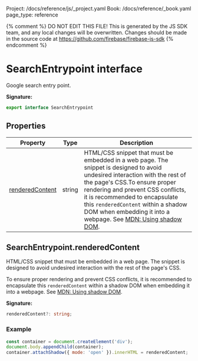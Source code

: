Project: /docs/reference/js/_project.yaml
Book: /docs/reference/_book.yaml
page_type: reference

{% comment %}
DO NOT EDIT THIS FILE!
This is generated by the JS SDK team, and any local changes will be
overwritten. Changes should be made in the source code at
https://github.com/firebase/firebase-js-sdk
{% endcomment %}

# SearchEntrypoint interface
Google search entry point.

<b>Signature:</b>

```typescript
export interface SearchEntrypoint 
```

## Properties

|  Property | Type | Description |
|  --- | --- | --- |
|  [renderedContent](./ai.searchentrypoint.md#searchentrypointrenderedcontent) | string | HTML/CSS snippet that must be embedded in a web page. The snippet is designed to avoid undesired interaction with the rest of the page's CSS.<!-- -->To ensure proper rendering and prevent CSS conflicts, it is recommended to encapsulate this <code>renderedContent</code> within a shadow DOM when embedding it into a webpage. See [MDN: Using shadow DOM](https://developer.mozilla.org/en-US/docs/Web/API/Web_components/Using_shadow_DOM)<!-- -->. |

## SearchEntrypoint.renderedContent

HTML/CSS snippet that must be embedded in a web page. The snippet is designed to avoid undesired interaction with the rest of the page's CSS.

To ensure proper rendering and prevent CSS conflicts, it is recommended to encapsulate this `renderedContent` within a shadow DOM when embedding it into a webpage. See [MDN: Using shadow DOM](https://developer.mozilla.org/en-US/docs/Web/API/Web_components/Using_shadow_DOM)<!-- -->.

<b>Signature:</b>

```typescript
renderedContent?: string;
```

### Example


```javascript
const container = document.createElement('div');
document.body.appendChild(container);
container.attachShadow({ mode: 'open' }).innerHTML = renderedContent;

```

